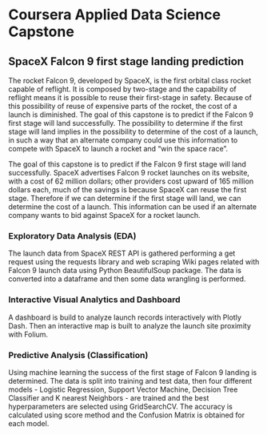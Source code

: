 # Coursera Applied Data Science Capstone


## SpaceX Falcon 9 first stage landing prediction

The rocket Falcon 9, developed by SpaceX, is the first orbital class rocket capable of reflight. It is composed by two-stage and the capability of reflight means it is possible to reuse their first-stage in safety. Because of this possibility of reuse of expensive parts of the rocket, the cost of a launch is diminished. The goal of this capstone is to predict if the Falcon 9 first stage will land successfully. The possibility to determine if the first stage will land implies in the possibility to determine of the cost of a launch, in such a way that an alternate company could use this information to compete with SpaceX to launch a rocket and “win the space race”.

The goal of this capstone is to predict if the Falcon 9 first stage will land successfully. SpaceX advertises Falcon 9 rocket launches on its website, with a cost of 62 million dollars; other providers cost upward of 165 million dollars each, much of the savings is because SpaceX can reuse the first stage. Therefore if we can determine if the first stage will land, we can determine the cost of a launch. This information can be used if an alternate company wants to bid against SpaceX for a rocket launch.

### Exploratory Data Analysis (EDA)

The launch data from SpaceX REST API is gathered performing a get request using the requests library and web scraping Wiki pages related with Falcon 9 launch data using Python BeautifulSoup package. The data is converted into a dataframe and then some data wrangling is performed.

### Interactive Visual Analytics and Dashboard

A dashboard is build to analyze launch records interactively with Plotly Dash. Then an interactive map is built to analyze the launch site proximity with Folium.

### Predictive Analysis (Classification)

Using machine learning the success of the first stage of Falcon 9 landing is determined. The data is split into training and test data, then four different models - Logistic Regression, Support Vector Machine, Decision Tree Classifier and K nearest Neighbors - are trained and the best hyperparameters are selected using GridSearchCV. The accuracy is calculated using score method and the Confusion Matrix is obtained for each model.
